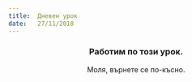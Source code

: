 ```yaml
---
title:  Дневен урок
date:   27/11/2018
---
```


### <center>Работим по този урок.</center>
<center>Моля, върнете се по-късно.</center>